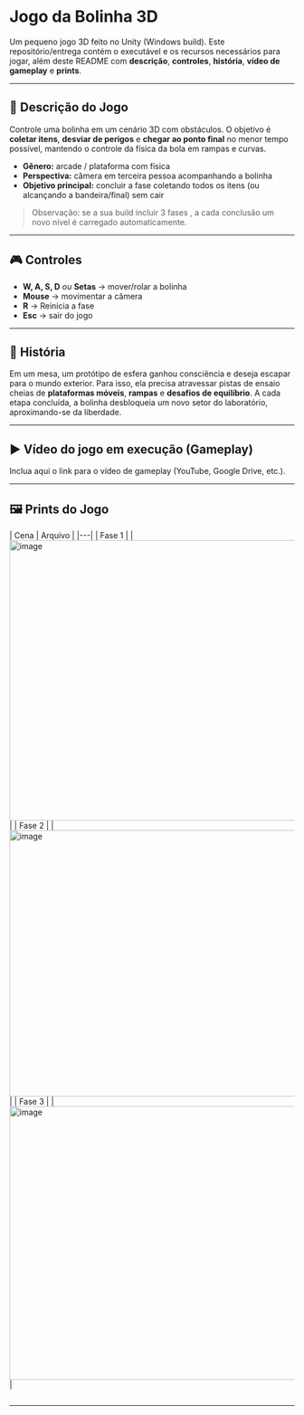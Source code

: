 # Jogo da Bolinha 3D

Um pequeno jogo 3D feito no Unity (Windows build). Este repositório/entrega contém o executável e os recursos necessários para jogar, além deste README com **descrição**, **controles**, **história**, **vídeo de gameplay** e **prints**.

---

## 📜 Descrição do Jogo
Controle uma bolinha em um cenário 3D com obstáculos. O objetivo é **coletar itens**, **desviar de perigos** e **chegar ao ponto final** no menor tempo possível, mantendo o controle da física da bola em rampas e curvas.

- **Gênero:** arcade / plataforma com física
- **Perspectiva:** câmera em terceira pessoa acompanhando a bolinha
- **Objetivo principal:** concluir a fase coletando todos os itens (ou alcançando a bandeira/final) sem cair

> Observação: se a sua build incluir 3 fases , a cada conclusão um novo nível é carregado automaticamente.

---

## 🎮 Controles
- **W, A, S, D** *ou* **Setas** → mover/rolar a bolinha  
- **Mouse** → movimentar a câmera
- **R** → Reinicia a fase
- **Esc** → sair do jogo

---

## 🧭 História
Em um mesa, um protótipo de esfera ganhou consciência e deseja escapar para o mundo exterior. Para isso, ela precisa atravessar pistas de ensaio cheias de **plataformas móveis**, **rampas** e **desafios de equilíbrio**. A cada etapa concluída, a bolinha desbloqueia um novo setor do laboratório, aproximando-se da liberdade.

---

## ▶️ Vídeo do jogo em execução (Gameplay)
Inclua aqui o link para o vídeo de gameplay (YouTube, Google Drive, etc.).


---

## 🖼️ Prints do Jogo

| Cena | Arquivo |
|---|
| Fase 1 |
| <img width="611" height="496" alt="image" src="https://github.com/user-attachments/assets/b9720e81-94bd-4f14-a786-ff51c57c4a97" />|
| Fase 2 | 
| <img width="557" height="471" alt="image" src="https://github.com/user-attachments/assets/8d9b8bcf-c0a7-4e6a-8f30-34b581924fad" />|
| Fase 3 |
| <img width="615" height="484" alt="image" src="https://github.com/user-attachments/assets/5573fddb-8ddb-4f2a-9ed0-fcd14ffb71d6" />|

```

```

---
